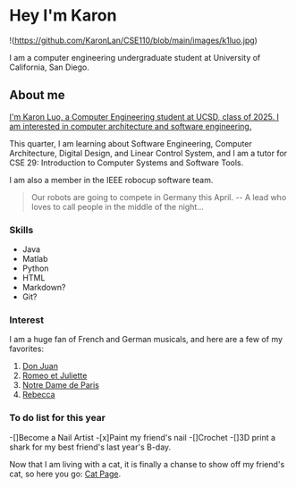 # Hey I'm Karon
 !(https://github.com/KaronLan/CSE110/blob/main/images/k1luo.jpg)
 
 I am a computer engineering undergraduate student at University of California, San Diego.

## About me
 [I'm Karon Luo, a Computer Engineering student at UCSD, class of 2025. I am interested in computer architecture and software engineering. ](images/k1luo.jpg)
 
 This quarter, I am learning about Software Engineering, Computer Architecture, Digital Design, and Linear Control System, and I am a tutor for CSE 29: Introduction to Computer Systems and Software Tools. 

 I am  also a member in the IEEE robocup software team. 
 > Our robots are going to compete in Germany this April. -- A lead who loves to call people in the middle of the night...

### Skills
 + Java
 + Matlab
 + Python
 + HTML
 + Markdown?
 + Git?

### Interest
 I am a huge fan of French and German musicals, and here are a few of my favorites:
 1. [Don Juan](https://www.youtube.com/watch?v=UD6_Kez8rlY)
 2. [Romeo et Juliette](https://www.youtube.com/watch?v=aJ6dNghcBxw)
 3. [Notre Dame de Paris](https://www.youtube.com/watch?v=3AnTqOIgPr0)
 4. [Rebecca](https://www.youtube.com/watch?v=4Nhg90BD3N4)
  
### To do list for this year
 -[]Become a Nail Artist
 -[x]Paint my friend's nail
 -[]Crochet
 -[]3D print a shark for my best friend's last year's B-day.

 Now that I am living with a cat, it is finally a chanse to show off my friend's cat, so here you go:
 [Cat Page](cat.md).




